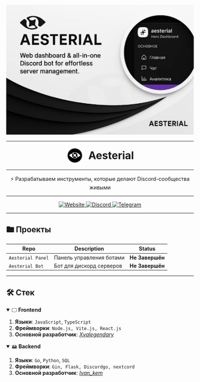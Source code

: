 
<!-- Hero -->
<p align="center">
  <img src="assets/banner.png" alt="Aesterial banner">
</p>

---
<p align="center">
    <img src="assets/logo.svg" alt="Aesterial logo" width="48" height="48" style="vertical-align:middle; margin-right: 8px;">
    <span style="font-size:2em; vertical-align:middle;"><b>Aesterial</b></span>
</p>

---

<p align="center">
  ⚡ Разрабатываем инструменты, которые делают Discord-сообщества живыми
</p>

---

<!-- Badges -->
<p align="center">
  <a href="https://aesterial.xyz">
    <img alt="Website" src="https://img.shields.io/badge/Website-online-brightgreen?logo=vercel">
  </a>
  <a href="https://discord.gg/NvP7ydVZ">
    <img alt="Discord" src="https://img.shields.io/discord/1376643090345099345?label=Discord&logo=discord&color=5865F2">
  </a>
  <a href="https://t.me/aesterialproject">
    <img alt="Telegram" src="https://img.shields.io/badge/Telegram-channel-25A3E2?logo=telegram">
  </a>
</p>

---

## 🖿 Проекты
| Repo | Description | Status |
|------|-------------|:------:|
| `Aesterial Panel` | Панель управления ботами | <b>Не Завершён</b>
| `Aesterial Bot` | Бот для дискорд серверов | <b>Не Завершён</b>

---

## 🛠 Стек

<details open>
<summary> 🖵 <b>Frontend</b></summary>

1. <b>Языки</b>: `JavaScript`, `TypeScript`
2. <b>Фреймворки</b>: `Node.js, Vite.js, React.js`
3. <b>Основной разработчик</b>: <i>[Xvalegendary](https://github.com/xvalegendary)</i>
</details>

<details open>
<summary> 🖴 <b>Backend</b></summary>

1. <b>Языки</b>: `Go`, `Python`, `SQL`
2. <b>Фреймворки</b>: `Gin, Flask, Discordgo, nextcord`
3. <b>Основной разработчик</b>: <i>[Ivan_kem](https://github.com/Ivanskem)</i>
</details>